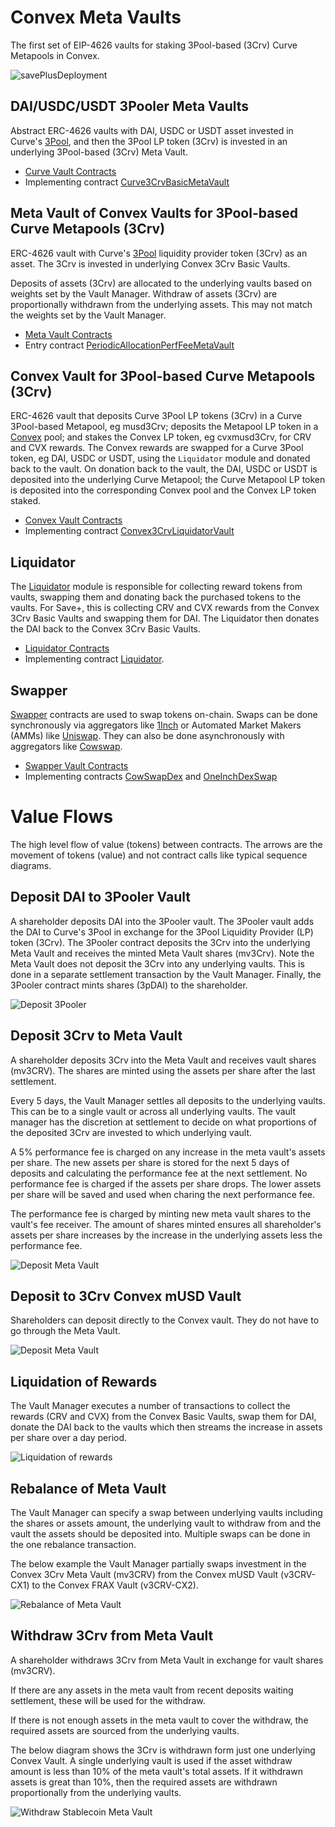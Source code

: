 # Convex Meta Vaults

The first set of EIP-4626 vaults for staking 3Pool-based (3Crv) Curve Metapools in Convex.

![savePlusDeployment](./docs/savePlusDeployment.png)

## DAI/USDC/USDT 3Pooler Meta Vaults

Abstract ERC-4626 vaults with DAI, USDC or USDT asset invested in Curve's [3Pool](https://curve.fi/3pool), and then the 3Pool LP token (3Crv) is invested in an underlying 3Pool-based (3Crv) Meta Vault.

-   [Curve Vault Contracts](./contracts/vault/liquidity/curve)
-   Implementing contract [Curve3CrvBasicMetaVault](./contracts/vault/liquidity/curve/Curve3CrvBasicMetaVault.sol)

## Meta Vault of Convex Vaults for 3Pool-based Curve Metapools (3Crv)

ERC-4626 vault with Curve's [3Pool](https://curve.fi/3pool) liquidity provider token (3Crv) as an asset. The 3Crv is invested in underlying Convex 3Crv Basic Vaults.

Deposits of assets (3Crv) are allocated to the underlying vaults based on weights set by the Vault Manager.
Withdraw of assets (3Crv) are proportionally withdrawn from the underlying assets. This may not match the weights set by the Vault Manager.

-   [Meta Vault Contracts](./contracts/vault/meta)
-   Entry contract [PeriodicAllocationPerfFeeMetaVault](./contracts/vault/meta/PeriodicAllocationPerfFeeMetaVault.sol)

## Convex Vault for 3Pool-based Curve Metapools (3Crv)

ERC-4626 vault that deposits Curve 3Pool LP tokens (3Crv) in a Curve 3Pool-based Metapool, eg musd3Crv; deposits the Metapool LP token in a [Convex](https://www.convexfinance.com/) pool; and stakes the Convex LP token, eg cvxmusd3Crv, for CRV and CVX rewards. The Convex rewards are swapped for a Curve 3Pool token, eg DAI, USDC or USDT, using the `Liquidator` module and donated back to the vault. On donation back to the vault, the DAI, USDC or USDT is deposited into the underlying Curve Metapool; the Curve Metapool LP token is deposited into the corresponding Convex pool and the Convex LP token staked.

-   [Convex Vault Contracts](./contracts/vault/liquidity/convex)
-   Implementing contract [Convex3CrvLiquidatorVault](./contracts/vault/liquidity/convex/Convex3CrvLiquidatorVault.sol)

## Liquidator

The [Liquidator](./contracts/vault/liquidator) module is responsible for collecting reward tokens from vaults, swapping them and donating back the purchased tokens to the vaults. For Save+, this is collecting CRV and CVX rewards from the Convex 3Crv Basic Vaults and swapping them for DAI. The Liquidator then donates the DAI back to the Convex 3Crv Basic Vaults.

-   [Liquidator Contracts](./contracts/vault/liquidator)
-   Implementing contract [Liquidator](./contracts/vault/liquidator/Liquidator.sol).

## Swapper

[Swapper](./contracts/vault/swap) contracts are used to swap tokens on-chain. Swaps can be done synchronously via aggregators like [1Inch](https://app.1inch.io/) or Automated Market Makers (AMMs) like [Uniswap](https://uniswap.org/). They can also be done asynchronously with aggregators like [Cowswap](https://cowswap.exchange/).

-   [Swapper Vault Contracts](./contracts/vault/swap)
-   Implementing contracts [CowSwapDex](./contracts/vault/swap/CowSwapDex.sol) and [OneInchDexSwap](./contracts/vault/swap/OneInchDexSwap.sol)

# Value Flows

The high level flow of value (tokens) between contracts. The arrows are the movement of tokens (value) and not contract calls like typical sequence diagrams.

## Deposit DAI to 3Pooler Vault

A shareholder deposits DAI into the 3Pooler vault.
The 3Pooler vault adds the DAI to Curve's 3Pool in exchange for the 3Pool Liquidity Provider (LP) token (3Crv).
The 3Pooler contract deposits the 3Crv into the underlying Meta Vault and receives the minted Meta Vault shares (mv3Crv). Note the Meta Vault does not deposit the 3Crv into any underlying vaults. This is done in a separate settlement transaction by the Vault Manager. 
Finally, the 3Pooler contract mints shares (3pDAI) to the shareholder.

![Deposit 3Pooler](./docs/savePlusValueFlowDeposit3Pooler.png)

## Deposit 3Crv to Meta Vault

A shareholder deposits 3Crv into the Meta Vault and receives vault shares (mv3CRV). The shares are minted using the assets per share after the last settlement.

Every 5 days, the Vault Manager settles all deposits to the underlying vaults. This can be to a single vault or across all underlying vaults. The vault manager has the discretion at settlement to decide on what proportions of the deposited 3Crv are invested to which underlying vault.

A 5% performance fee is charged on any increase in the meta vault's assets per share. The new assets per share is stored for the next 5 days of deposits and calculating the performance fee at the next settlement.
No performance fee is charged if the assets per share drops. The lower assets per share will be saved and used when charing the next performance fee.

The performance fee is charged by minting new meta vault shares to the vault's fee receiver. The amount of shares minted ensures all shareholder's assets per share increases by the increase in the underlying assets less the performance fee.

![Deposit Meta Vault](./docs/savePlusValueFlowDeposit.png)

## Deposit to 3Crv Convex mUSD Vault

Shareholders can deposit directly to the Convex vault. They do not have to go through the Meta Vault.

![Deposit Meta Vault](./docs/savePlusValueFlowDepositBasic.png)

## Liquidation of Rewards

The Vault Manager executes a number of transactions to collect the rewards (CRV and CVX) from the Convex Basic Vaults, swap them for DAI, donate the DAI back to the vaults which then streams the increase in assets per share over a day period.

![Liquidation of rewards](./docs/savePlusValueFlowLiquidation.png)

## Rebalance of Meta Vault

The Vault Manager can specify a swap between underlying vaults including the shares or assets amount, the underlying vault to withdraw from and the vault the assets should be deposited into. Multiple swaps can be done in the one rebalance transaction.

The below example the Vault Manager partially swaps investment in the Convex 3Crv Meta Vault (mv3CRV) from the Convex mUSD Vault (v3CRV-CX1) to the Convex FRAX Vault (v3CRV-CX2).

![Rebalance of Meta Vault](./docs/savePlusValueFlowRebalance.png)

## Withdraw 3Crv from Meta Vault

A shareholder withdraws 3Crv from Meta Vault in exchange for vault shares (mv3CRV).

If there are any assets in the meta vault from recent deposits waiting settlement, these will be used for the withdraw.

If there is not enough assets in the meta vault to cover the withdraw, the required assets are sourced from the underlying vaults.

The below diagram shows the 3Crv is withdrawn form just one underlying Convex Vault. A single underlying vault is used if the asset withdraw amount is less than 10% of the meta vault's total assets. If it withdrawn assets is great than 10%, then the required assets are withdrawn proportionally from the underlying vaults.

![Withdraw Stablecoin Meta Vault](./docs/savePlusValueFlowWithdraw.png)

